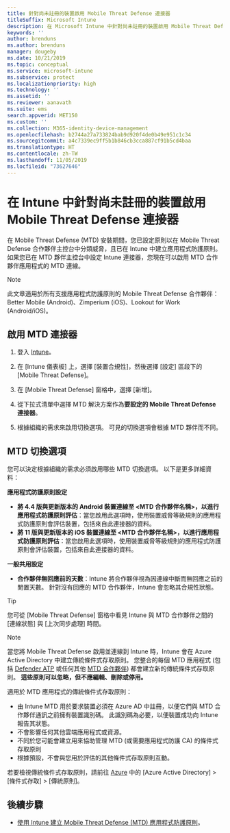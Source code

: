 ```yaml
---
title: 針對尚未註冊的裝置啟用 Mobile Threat Defense 連接器
titleSuffix: Microsoft Intune
description: 在 Microsoft Intune 中針對尚未註冊的裝置啟用 Mobile Threat Defense 連接器。
keywords: ''
author: brenduns
ms.author: brenduns
manager: dougeby
ms.date: 10/21/2019
ms.topic: conceptual
ms.service: microsoft-intune
ms.subservice: protect
ms.localizationpriority: high
ms.technology: ''
ms.assetid: ''
ms.reviewer: aanavath
ms.suite: ems
search.appverid: MET150
ms.custom: ''
ms.collection: M365-identity-device-management
ms.openlocfilehash: b2744a27a733824bab9d920f4de0b49e951c1c34
ms.sourcegitcommit: a4c7339ec9ff5b1b846cb3cca887cf91b5cd4baa
ms.translationtype: HT
ms.contentlocale: zh-TW
ms.lasthandoff: 11/05/2019
ms.locfileid: "73627646"
---
```

# <a name="enable-the-mobile-threat-defense-connector-in-intune-for-unenrolled-devices"></a>在 Intune 中針對尚未註冊的裝置啟用 Mobile Threat Defense 連接器

在 Mobile Threat Defense (MTD) 安裝期間，您已設定原則以在 Mobile Threat Defense 合作夥伴主控台中分類威脅，且已在 Intune 中建立應用程式防護原則。 如果您已在 MTD 夥伴主控台中設定 Intune 連接器，您現在可以啟用 MTD 合作夥伴應用程式的 MTD 連線。

> [!NOTE] 
> 此文章適用於所有支援應用程式防護原則的 Mobile Threat Defense 合作夥伴：Better Mobile (Android)、Zimperium (iOS)、Lookout for Work (Android/iOS)。

## <a name="to-enable-the-mtd-connector"></a>啟用 MTD 連接器

1. 登入 [Intune](https://go.microsoft.com/fwlink/?linkid=2090973)。

2. 在 [Intune 儀表板] 上，選擇 [裝置合規性]，然後選擇 [設定] 區段下的 [Mobile Threat Defense]。

3. 在 [Mobile Threat Defense] 窗格中，選擇 [新增]。

4. 從下拉式清單中選擇 MTD 解決方案作為**要設定的 Mobile Threat Defense 連接器**。

    <!-- ![MTD setup in Intune](PLACEHOLDER, need a new screenshot of this page) -->

5. 根據組織的需求來啟用切換選項。 可見的切換選項會根據 MTD 夥伴而不同。

## <a name="mtd-toggle-options"></a>MTD 切換選項

您可以決定根據組織的需求必須啟用哪些 MTD 切換選項。 以下是更多詳細資料：

**應用程式防護原則設定**
- **將 4.4 版與更新版本的 Android 裝置連線至 \<MTD 合作夥伴名稱>，以進行應用程式防護原則評估**：當您啟用此選項時，使用裝置威脅等級規則的應用程式防護原則會評估裝置，包括來自此連接器的資料。
- **將 11 版與更新版本的 iOS 裝置連線至 \<MTD 合作夥伴名稱>，以進行應用程式防護原則評估**：當您啟用此選項時，使用裝置威脅等級規則的應用程式防護原則會評估裝置，包括來自此連接器的資料。

**一般共用設定**
- **合作夥伴無回應前的天數**：Intune 將合作夥伴視為因連線中斷而無回應之前的閒置天數。 針對沒有回應的 MTD 合作夥伴，Intune 會忽略其合規性狀態。

> [!TIP]
> 您可從 [Mobile Threat Defense] 窗格中看見 Intune 與 MTD 合作夥伴之間的 [連線狀態] 與 [上次同步處理] 時間。

> [!NOTE] 
> 當您將 Mobile Threat Defense 啟用並連線到 Intune 時，Intune 會在 Azure Active Directory 中建立傳統條件式存取原則。 您整合的每個 MTD 應用程式 (包括 [Defender ATP](advanced-threat-protection.md) 或任何其他 [MTD 合作夥伴](mobile-threat-defense.md#mobile-threat-defense-partners)) 都會建立新的傳統條件式存取原則。 **這些原則可以忽略，但不應編輯、刪除或停用。**
> 
> 適用於 MTD 應用程式的傳統條件式存取原則： 
> - 由 Intune MTD 用於要求裝置必須在 Azure AD 中註冊，以便它們與 MTD 合作夥伴通訊之前擁有裝置識別碼。 此識別碼為必要，以便裝置成功向 Intune 報告其狀態。  
> - 不會影響任何其他雲端應用程式或資源。  
> - 不同於您可能會建立用來協助管理 MTD (或需要應用程式防護 CA) 的條件式存取原則
> - 根據預設，不會與您用於評估的其他條件式存取原則互動。  
>
> 若要檢視傳統條件式存取原則，請前往 [Azure](https://portal.azure.com/#home) 中的 [Azure Active Directory] > [條件式存取] > [傳統原則]。

## <a name="next-steps"></a>後續步驟

- [使用 Intune 建立 Mobile Threat Defense (MTD) 應用程式防護原則](~/protect/mtd-app-protection-policy.md)。
